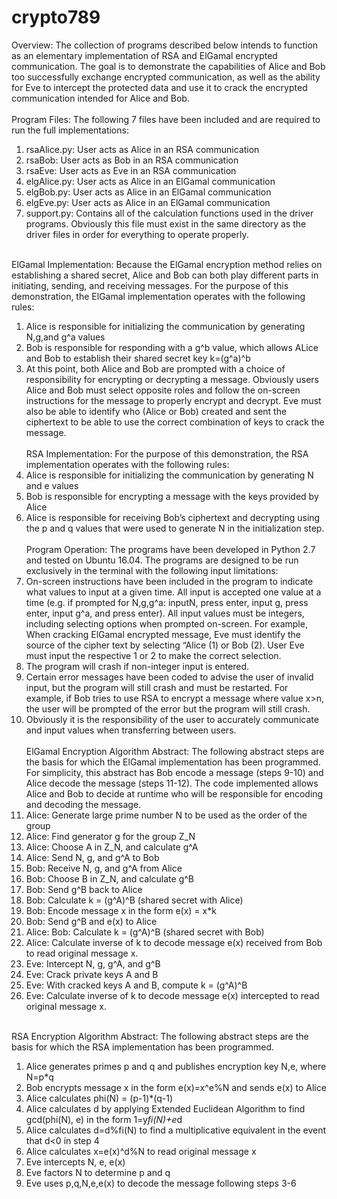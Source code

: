 # crypto789

Overview: The collection of programs described below intends to function as an elementary implementation of RSA and ElGamal encrypted communication. The goal is to demonstrate the capabilities of Alice and Bob too successfully exchange encrypted communication, as well as the ability for Eve to intercept the protected data and use it to crack the encrypted communication intended for Alice and Bob.
<br><br>
Program Files: The following 7 files have been included and are required to run the full implementations:<br>
1) rsaAlice.py: User acts as Alice in an RSA communication<br>
2) rsaBob: User acts as Bob in an RSA communication<br>
3) rsaEve: User acts as Eve in an RSA communication<br>
4) elgAlice.py: User acts as Alice in an ElGamal communication<br>
5) elgBob.py: User acts as Alice in an ElGamal communication<br>
6) elgEve.py: User acts as Alice in an ElGamal communication<br>
7) support.py: Contains all of the calculation functions used in the driver programs. Obviously this file must exist in the same directory as the driver files in order for everything to operate properly.<br><br>

ElGamal Implementation: Because the ElGamal encryption method relies on establishing a shared secret, Alice and Bob can both play different parts in initiating, sending, and receiving messages. For the purpose of this demonstration, the ElGamal implementation operates with the following rules:<br>
1) Alice is responsible for initializing the communication by generating N,g,and g^a values<br>
2) Bob is responsible for responding with a g^b value, which allows ALice and Bob to establish their shared secret key k=(g^a)^b<br>
3) At this point, both Alice and Bob are prompted with a choice of responsibility for encrypting or decrypting a message. Obviously users Alice and Bob must select opposite roles and follow the on-screen instructions for the message to properly encrypt and decrypt. Eve must also be able to identify who (Alice or Bob) created and sent the ciphertext to be able to use the correct combination of keys to crack the message.
<br><br>
RSA Implementation: For the purpose of this demonstration, the RSA implementation operates with the following rules:<br>
1) Alice is responsible for initializing the communication by generating N and e values<br>
2) Bob is responsible for encrypting a message with the keys provided by Alice<br>
3) Alice is responsible for receiving Bob’s ciphertext and decrypting using the p and q values that were used to generate N in the initialization step.
<br><br>
Program Operation: The programs have been developed in Python 2.7 and tested on Ubuntu 16.04. The programs are designed to be run exclusively in the terminal with the following input limitations:<br>
1) On-screen instructions have been included in the program to indicate what values to input at a given time. All input is accepted one value at a time (e.g. if prompted for N,g,g^a: inputN, press enter, input g, press enter, input g^a, and press enter). All input values must be integers, including selecting options when prompted on-screen. For example, When cracking ElGamal encrypted message, Eve must identify the source of the cipher text by selecting “Alice (1) or Bob (2). User Eve must input the respective 1 or 2 to make the correct selection.<br>
2) The program will crash if non-integer input is entered.<br>
3) Certain error messages have been coded to advise the user of invalid input, but the program will still crash and must be restarted. For example, if Bob tries to use RSA to encrypt a message where value x>n, the user will be prompted of the error but the program will still crash.<br>
4) Obviously it is the responsibility of the user to accurately communicate and input values when transferring between users.
<br><br>
ElGamal Encryption Algorithm Abstract: The following abstract steps are the basis for which the ElGamal implementation has been programmed.  For simplicity, this abstract has Bob encode a message (steps 9-10) and Alice decode the message (steps 11-12). The code implemented allows Alice and Bob to decide at runtime who will be responsible for encoding and decoding the message.<br>
1) Alice: Generate large prime number N to be used as the order of the group<br>
2) Alice: Find generator g for the group Z_N<br>
3) Alice: Choose A in Z_N, and calculate g^A<br>
4) Alice: Send N, g, and g^A to Bob<br>
5) Bob: Receive N, g, and g^A from Alice<br>
6) Bob: Choose B in Z_N, and calculate g^B<br>
7) Bob: Send g^B back to Alice<br>
8) Bob: Calculate k = (g^A)^B (shared secret with Alice)<br>
9) Bob: Encode message x in the form e(x) = x*k<br>
10) Bob: Send g^B and e(x) to Alice<br>
11) Alice: Bob: Calculate k = (g^A)^B (shared secret with Bob)<br>
12) Alice: Calculate inverse of k to decode message e(x) received from Bob to read original message x.<br>
13) Eve: Intercept N, g, g^A, and g^B<br>
14) Eve: Crack private keys A and B<br>
15) Eve: With cracked keys A and B, compute k = (g^A)^B<br>
16) Eve: Calculate inverse of k to decode message e(x) intercepted to read original message x.
<br><br>

RSA Encryption Algorithm Abstract: The following abstract steps are the basis for which the RSA implementation has been programmed.<br>
1) Alice generates primes p and  q  and publishes encryption key N,e, where N=p*q<br>
2) Bob encrypts message x  in the form e(x)=x^e%N and sends e(x) to Alice<br>
3) Alice calculates phi(N) = (p-1)*(q-1)<br>
4) Alice calculates d by applying Extended Euclidean Algorithm to find gcd(phi(N), e) in the form 1=y*fi(N)+e*d<br>
5) Alice calculates d=d%fi(N) to find a multiplicative equivalent in the event that d<0 in step 4<br>
6) Alice calculates x=e(x)^d%N to read original message x<br>
7) Eve intercepts N, e, e(x)<br>
8) Eve factors N to determine p and q<br>
9) Eve uses p,q,N,e,e(x) to decode the message following steps 3-6<br>
